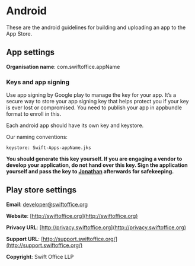 # Android

These are the android guidelines for building and uploading an app to the App Store.

## App settings

**Organisation name**: com.swiftoffice.appName

### Keys and app signing

Use app signing by Google play to manage the key for your app. It’s a secure way to store your app signing key that helps protect you if your key is ever lost or compromised. You need to publish your app in appbundle format to enroll in this.

Each android app should have its own key and keystore.

Our naming conventions:
```
keystore: Swift-Apps-appName.jks
```

**You should generate this key yourself. If you are engaging a vendor to develop your application, do not hand over this key. Sign the application yourself and pass the key to [Jonathan](https://github.com/voyager163) afterwards for safekeeping.**

## Play store settings 

**Email**: [developer@swiftoffice.org](mailto:developer@swiftoffice.org)

**Website**: [http://swiftoffice.org](http://swiftoffice.org)

**Privacy URL**: [http://privacy.swiftoffice.org](http://privacy.swiftoffice.org)

**Support URL**: [http://support.swiftoffice.org/](http://support.swiftoffice.org/)

**Copyright**: Swift Office LLP
